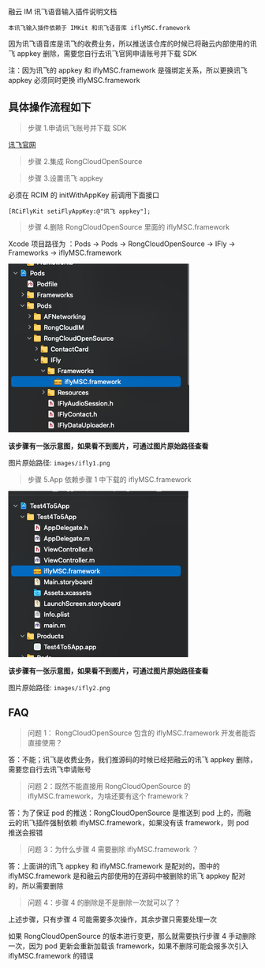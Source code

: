 融云 IM 讯飞语音输入插件说明文档

`本讯飞输入插件依赖于 IMKit 和讯飞语音库 iflyMSC.framework`

因为讯飞语音库是讯飞的收费业务，所以推送该仓库的时候已将融云内部使用的讯飞 appkey 删除，需要您自行去讯飞官网申请账号并下载 SDK

注：因为讯飞的 appkey 和 iflyMSC.framework 是强绑定关系，所以更换讯飞 appkey 必须同时更换 iflyMSC.framework

## 具体操作流程如下

> 步骤 1.申请讯飞账号并下载 SDK

[讯飞官网](https://www.xfyun.cn/doc/asr/voicedictation/iOS-SDK.html)

> 步骤 2.集成 RongCloudOpenSource 

> 步骤 3.设置讯飞 appkey

必须在 RCIM 的 initWithAppKey 前调用下面接口

```
[RCiFlyKit setiFlyAppKey:@"讯飞 appkey"];
```

> 步骤 4.删除 RongCloudOpenSource 里面的 iflyMSC.framework

Xcode 项目路径为 ：Pods -> Pods -> RongCloudOpenSource -> IFly -> Frameworks -> iflyMSC.framework

![](./images/ifly1.png)

**该步骤有一张示意图，如果看不到图片，可通过图片原始路径查看**

图片原始路径: `images/ifly1.png`

> 步骤 5.App 依赖步骤 1 中下载的 iflyMSC.framework

![](./images/ifly2.png)

**该步骤有一张示意图，如果看不到图片，可通过图片原始路径查看**

图片原始路径: `images/ifly2.png`


## FAQ

> 问题 1： RongCloudOpenSource 包含的 iflyMSC.framework 开发者能否直接使用？

答：不能；讯飞是收费业务，我们推源码的时候已经把融云的讯飞 appkey 删除，需要您自行去讯飞申请账号

> 问题 2：既然不能直接用 RongCloudOpenSource 的 iflyMSC.framework，为啥还要有这个 framework？

答：为了保证 pod 的推送：RongCloudOpenSource 是推送到 pod 上的，而融云的讯飞插件强制依赖 iflyMSC.framework，如果没有该 framework，则 pod
推送会报错

> 问题 3：为什么步骤 4 需要删除 iflyMSC.framework ？

答：上面讲的讯飞 appkey 和 iflyMSC.framework 是配对的，图中的 iflyMSC.framework 是和融云内部使用的在源码中被删除的讯飞 appkey 配对的，所以需要删除

> 问题 4：步骤 4 的删除是不是删除一次就可以了？

上述步骤，只有步骤 4 可能需要多次操作，其余步骤只需要处理一次

如果 RongCloudOpenSource 的版本进行变更，那么就需要执行步骤 4 手动删除一次，因为 pod 更新会重新加载该 framework，如果不删除可能会报多次引入 iflyMSC.framework 的错误